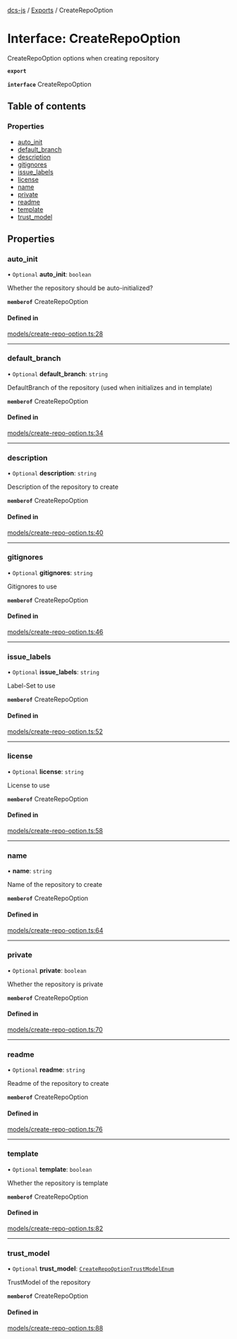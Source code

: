 [dcs-js](../README.md) / [Exports](../modules.md) / CreateRepoOption

# Interface: CreateRepoOption

CreateRepoOption options when creating repository

**`export`**

**`interface`** CreateRepoOption

## Table of contents

### Properties

- [auto\_init](CreateRepoOption.md#auto_init)
- [default\_branch](CreateRepoOption.md#default_branch)
- [description](CreateRepoOption.md#description)
- [gitignores](CreateRepoOption.md#gitignores)
- [issue\_labels](CreateRepoOption.md#issue_labels)
- [license](CreateRepoOption.md#license)
- [name](CreateRepoOption.md#name)
- [private](CreateRepoOption.md#private)
- [readme](CreateRepoOption.md#readme)
- [template](CreateRepoOption.md#template)
- [trust\_model](CreateRepoOption.md#trust_model)

## Properties

### <a id="auto_init" name="auto_init"></a> auto\_init

• `Optional` **auto\_init**: `boolean`

Whether the repository should be auto-initialized?

**`memberof`** CreateRepoOption

#### Defined in

[models/create-repo-option.ts:28](https://github.com/unfoldingWord/dcs-js/blob/b29eb7a/models/create-repo-option.ts#L28)

___

### <a id="default_branch" name="default_branch"></a> default\_branch

• `Optional` **default\_branch**: `string`

DefaultBranch of the repository (used when initializes and in template)

**`memberof`** CreateRepoOption

#### Defined in

[models/create-repo-option.ts:34](https://github.com/unfoldingWord/dcs-js/blob/b29eb7a/models/create-repo-option.ts#L34)

___

### <a id="description" name="description"></a> description

• `Optional` **description**: `string`

Description of the repository to create

**`memberof`** CreateRepoOption

#### Defined in

[models/create-repo-option.ts:40](https://github.com/unfoldingWord/dcs-js/blob/b29eb7a/models/create-repo-option.ts#L40)

___

### <a id="gitignores" name="gitignores"></a> gitignores

• `Optional` **gitignores**: `string`

Gitignores to use

**`memberof`** CreateRepoOption

#### Defined in

[models/create-repo-option.ts:46](https://github.com/unfoldingWord/dcs-js/blob/b29eb7a/models/create-repo-option.ts#L46)

___

### <a id="issue_labels" name="issue_labels"></a> issue\_labels

• `Optional` **issue\_labels**: `string`

Label-Set to use

**`memberof`** CreateRepoOption

#### Defined in

[models/create-repo-option.ts:52](https://github.com/unfoldingWord/dcs-js/blob/b29eb7a/models/create-repo-option.ts#L52)

___

### <a id="license" name="license"></a> license

• `Optional` **license**: `string`

License to use

**`memberof`** CreateRepoOption

#### Defined in

[models/create-repo-option.ts:58](https://github.com/unfoldingWord/dcs-js/blob/b29eb7a/models/create-repo-option.ts#L58)

___

### <a id="name" name="name"></a> name

• **name**: `string`

Name of the repository to create

**`memberof`** CreateRepoOption

#### Defined in

[models/create-repo-option.ts:64](https://github.com/unfoldingWord/dcs-js/blob/b29eb7a/models/create-repo-option.ts#L64)

___

### <a id="private" name="private"></a> private

• `Optional` **private**: `boolean`

Whether the repository is private

**`memberof`** CreateRepoOption

#### Defined in

[models/create-repo-option.ts:70](https://github.com/unfoldingWord/dcs-js/blob/b29eb7a/models/create-repo-option.ts#L70)

___

### <a id="readme" name="readme"></a> readme

• `Optional` **readme**: `string`

Readme of the repository to create

**`memberof`** CreateRepoOption

#### Defined in

[models/create-repo-option.ts:76](https://github.com/unfoldingWord/dcs-js/blob/b29eb7a/models/create-repo-option.ts#L76)

___

### <a id="template" name="template"></a> template

• `Optional` **template**: `boolean`

Whether the repository is template

**`memberof`** CreateRepoOption

#### Defined in

[models/create-repo-option.ts:82](https://github.com/unfoldingWord/dcs-js/blob/b29eb7a/models/create-repo-option.ts#L82)

___

### <a id="trust_model" name="trust_model"></a> trust\_model

• `Optional` **trust\_model**: [`CreateRepoOptionTrustModelEnum`](../modules.md#createrepooptiontrustmodelenum-1)

TrustModel of the repository

**`memberof`** CreateRepoOption

#### Defined in

[models/create-repo-option.ts:88](https://github.com/unfoldingWord/dcs-js/blob/b29eb7a/models/create-repo-option.ts#L88)
